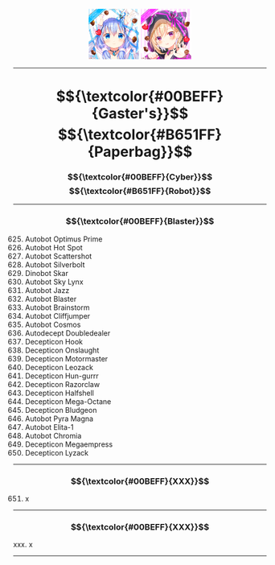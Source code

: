 <p align="center">
  <img src="https://github.com/Minecube1510/s4mpl3_m3m0ry/blob/main/B1-Main_Images_Storage/B1.001-BTC_Symbols/a01_GFB.png", width="100">
  <img src="https://github.com/Minecube1510/s4mpl3_m3m0ry/blob/main/B1-Main_Images_Storage/B1.001-BTC_Symbols/e05_HuPaWi.png", width="100">
</p>

---

# $${\textcolor{#00BEFF}{Gaster's}}$$ $${\textcolor{#B651FF}{Paperbag}}$$

### $${\textcolor{#00BEFF}{Cyber}}$$ $${\textcolor{#B651FF}{Robot}}$$

---

### $${\textcolor{#00BEFF}{Blaster}}$$

625. Autobot Optimus Prime
626. Autobot Hot Spot
627. Autobot Scattershot
628. Autobot Silverbolt
629. Dinobot Skar
630. Autobot Sky Lynx
631. Autobot Jazz
632. Autobot Blaster
633. Autobot Brainstorm
634. Autobot Cliffjumper
635. Autobot Cosmos
636. Autodecept Doubledealer
637. Decepticon Hook
638. Decepticon Onslaught
639. Decepticon Motormaster
640. Decepticon Leozack
641. Decepticon Hun-gurrr
642. Decepticon Razorclaw
643. Decepticon Halfshell
644. Decepticon Mega-Octane
645. Decepticon Bludgeon
646. Autobot Pyra Magna
647. Autobot Elita-1
648. Autobot Chromia
649. Decepticon Megaempress
650. Decepticon Lyzack

---

### $${\textcolor{#00BEFF}{XXX}}$$

651. x

---

### $${\textcolor{#00BEFF}{XXX}}$$

xxx. x

---
